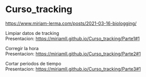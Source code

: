 # Curso_tracking  

https://www.miriam-lerma.com/posts/2021-03-16-biologging/

Limpiar datos de tracking  
Presentacion: https://miriamll.github.io/Curso_tracking/Parte1#1

Corregir la hora  
Presentacion: https://miriamll.github.io/Curso_tracking/Parte2#1

Cortar periodos de tiempo  
Presentacion: https://miriamll.github.io/Curso_tracking/Parte3#1

